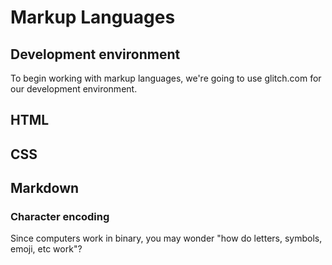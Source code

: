 # Markup Languages
## Development environment
To begin working with markup languages, we're going to use glitch.com for our development environment.

## HTML

## CSS

## Markdown

### Character encoding

Since computers work in binary, you may wonder "how do letters, symbols, emoji, etc work"?